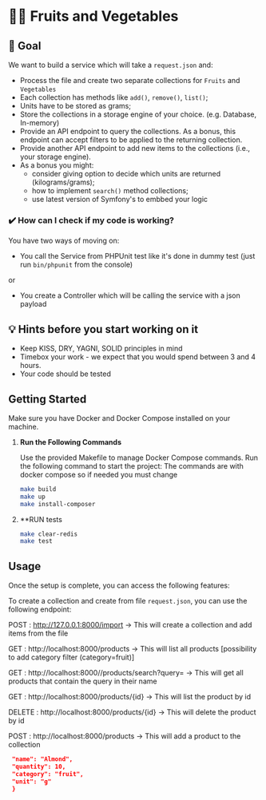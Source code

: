 # 🍎🥕 Fruits and Vegetables
## 🎯 Goal
We want to build a service which will take a `request.json` and:
* Process the file and create two separate collections for `Fruits` and `Vegetables`
* Each collection has methods like `add()`, `remove()`, `list()`;
* Units have to be stored as grams;
* Store the collections in a storage engine of your choice. (e.g. Database, In-memory)
* Provide an API endpoint to query the collections. As a bonus, this endpoint can accept filters to be applied to the returning collection.
* Provide another API endpoint to add new items to the collections (i.e., your storage engine).
* As a bonus you might:
  * consider giving option to decide which units are returned (kilograms/grams);
  * how to implement `search()` method collections;
  * use latest version of Symfony's to embbed your logic 

### ✔️ How can I check if my code is working?
You have two ways of moving on:
* You call the Service from PHPUnit test like it's done in dummy test (just run `bin/phpunit` from the console)

or

* You create a Controller which will be calling the service with a json payload

## 💡 Hints before you start working on it
* Keep KISS, DRY, YAGNI, SOLID principles in mind
* Timebox your work - we expect that you would spend between 3 and 4 hours.
* Your code should be tested


## Getting Started

Make sure you have Docker and Docker Compose installed on your machine.

1. **Run the Following Commands**

   Use the provided Makefile to manage Docker Compose commands. Run the following command to start the project:
   The commands are with docker compose so if needed you must change

   ```bash
   make build
   make up
   make install-composer

2. **RUN tests
   ```bash
   make clear-redis
   make test

## Usage

Once the setup is complete, you can access the following features:

To create a collection and create from  file `request.json`, you can use the following endpoint:

POST : http://127.0.0.1:8000/import -> This will create a collection and add items from the file

GET : http://localhost:8000/products -> This will list all products [possibility to add category filter (category=fruit)]

GET : http://localhost:8000//products/search?query= -> This will get all products that contain the query in their name

GET : http://localhost:8000/products/{id} -> This will list the product by id

DELETE : http://localhost:8000/products/{id} -> This will delete the product by id

POST : http://localhost:8000/products -> This will add a product to the collection
   ```json
    "name": "Almond",
    "quantity": 10,
    "category": "fruit",
    "unit": "g"
    }
